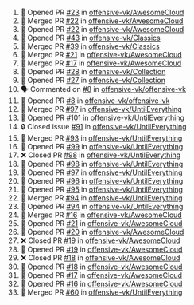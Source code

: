 <!--START_SECTION:activity-->
1. 💪 Opened PR [#23](https://github.com/offensive-vk/AwesomeCloud/pull/23) in [offensive-vk/AwesomeCloud](https://github.com/offensive-vk/AwesomeCloud)
2. 🎉 Merged PR [#22](https://github.com/offensive-vk/AwesomeCloud/pull/22) in [offensive-vk/AwesomeCloud](https://github.com/offensive-vk/AwesomeCloud)
3. 💪 Opened PR [#22](https://github.com/offensive-vk/AwesomeCloud/pull/22) in [offensive-vk/AwesomeCloud](https://github.com/offensive-vk/AwesomeCloud)
4. 💪 Opened PR [#43](https://github.com/offensive-vk/Classics/pull/43) in [offensive-vk/Classics](https://github.com/offensive-vk/Classics)
5. 🎉 Merged PR [#39](https://github.com/offensive-vk/Classics/pull/39) in [offensive-vk/Classics](https://github.com/offensive-vk/Classics)
6. 🎉 Merged PR [#21](https://github.com/offensive-vk/AwesomeCloud/pull/21) in [offensive-vk/AwesomeCloud](https://github.com/offensive-vk/AwesomeCloud)
7. 🎉 Merged PR [#17](https://github.com/offensive-vk/AwesomeCloud/pull/17) in [offensive-vk/AwesomeCloud](https://github.com/offensive-vk/AwesomeCloud)
8. 💪 Opened PR [#28](https://github.com/offensive-vk/Collection/pull/28) in [offensive-vk/Collection](https://github.com/offensive-vk/Collection)
9. 💪 Opened PR [#27](https://github.com/offensive-vk/Collection/pull/27) in [offensive-vk/Collection](https://github.com/offensive-vk/Collection)
10. 🗣 Commented on [#8](https://github.com/offensive-vk/offensive-vk/issues/8) in [offensive-vk/offensive-vk](https://github.com/offensive-vk/offensive-vk)
11. 💪 Opened PR [#8](https://github.com/offensive-vk/offensive-vk/pull/8) in [offensive-vk/offensive-vk](https://github.com/offensive-vk/offensive-vk)
12. 🎉 Merged PR [#97](https://github.com/offensive-vk/UntilEverything/pull/97) in [offensive-vk/UntilEverything](https://github.com/offensive-vk/UntilEverything)
13. 💪 Opened PR [#101](https://github.com/offensive-vk/UntilEverything/pull/101) in [offensive-vk/UntilEverything](https://github.com/offensive-vk/UntilEverything)
14. 🔒 Closed issue [#91](https://github.com/offensive-vk/UntilEverything/issues/91) in [offensive-vk/UntilEverything](https://github.com/offensive-vk/UntilEverything)
15. 🎉 Merged PR [#93](https://github.com/offensive-vk/UntilEverything/pull/93) in [offensive-vk/UntilEverything](https://github.com/offensive-vk/UntilEverything)
16. 💪 Opened PR [#99](https://github.com/offensive-vk/UntilEverything/pull/99) in [offensive-vk/UntilEverything](https://github.com/offensive-vk/UntilEverything)
17. ❌ Closed PR [#98](https://github.com/offensive-vk/UntilEverything/pull/98) in [offensive-vk/UntilEverything](https://github.com/offensive-vk/UntilEverything)
18. 💪 Opened PR [#98](https://github.com/offensive-vk/UntilEverything/pull/98) in [offensive-vk/UntilEverything](https://github.com/offensive-vk/UntilEverything)
19. 💪 Opened PR [#97](https://github.com/offensive-vk/UntilEverything/pull/97) in [offensive-vk/UntilEverything](https://github.com/offensive-vk/UntilEverything)
20. 💪 Opened PR [#96](https://github.com/offensive-vk/UntilEverything/pull/96) in [offensive-vk/UntilEverything](https://github.com/offensive-vk/UntilEverything)
21. 💪 Opened PR [#95](https://github.com/offensive-vk/UntilEverything/pull/95) in [offensive-vk/UntilEverything](https://github.com/offensive-vk/UntilEverything)
22. 🎉 Merged PR [#94](https://github.com/offensive-vk/UntilEverything/pull/94) in [offensive-vk/UntilEverything](https://github.com/offensive-vk/UntilEverything)
23. 💪 Opened PR [#94](https://github.com/offensive-vk/UntilEverything/pull/94) in [offensive-vk/UntilEverything](https://github.com/offensive-vk/UntilEverything)
24. 🎉 Merged PR [#16](https://github.com/offensive-vk/AwesomeCloud/pull/16) in [offensive-vk/AwesomeCloud](https://github.com/offensive-vk/AwesomeCloud)
25. 💪 Opened PR [#21](https://github.com/offensive-vk/AwesomeCloud/pull/21) in [offensive-vk/AwesomeCloud](https://github.com/offensive-vk/AwesomeCloud)
26. 💪 Opened PR [#20](https://github.com/offensive-vk/AwesomeCloud/pull/20) in [offensive-vk/AwesomeCloud](https://github.com/offensive-vk/AwesomeCloud)
27. ❌ Closed PR [#19](https://github.com/offensive-vk/AwesomeCloud/pull/19) in [offensive-vk/AwesomeCloud](https://github.com/offensive-vk/AwesomeCloud)
28. 💪 Opened PR [#19](https://github.com/offensive-vk/AwesomeCloud/pull/19) in [offensive-vk/AwesomeCloud](https://github.com/offensive-vk/AwesomeCloud)
29. ❌ Closed PR [#18](https://github.com/offensive-vk/AwesomeCloud/pull/18) in [offensive-vk/AwesomeCloud](https://github.com/offensive-vk/AwesomeCloud)
30. 💪 Opened PR [#18](https://github.com/offensive-vk/AwesomeCloud/pull/18) in [offensive-vk/AwesomeCloud](https://github.com/offensive-vk/AwesomeCloud)
31. 💪 Opened PR [#17](https://github.com/offensive-vk/AwesomeCloud/pull/17) in [offensive-vk/AwesomeCloud](https://github.com/offensive-vk/AwesomeCloud)
32. 💪 Opened PR [#16](https://github.com/offensive-vk/AwesomeCloud/pull/16) in [offensive-vk/AwesomeCloud](https://github.com/offensive-vk/AwesomeCloud)
33. 🎉 Merged PR [#60](https://github.com/offensive-vk/UntilEverything/pull/60) in [offensive-vk/UntilEverything](https://github.com/offensive-vk/UntilEverything)
<!--END_SECTION:activity-->
